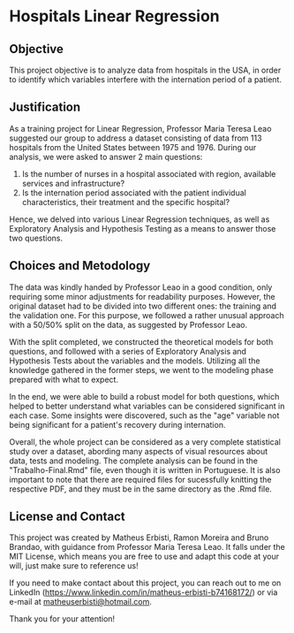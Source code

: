 # Hospitals Linear Regression

## Objective

This project objective is to analyze data from hospitals in the USA, in order to identify which variables interfere with the internation period of a patient.


## Justification

As a training project for Linear Regression, Professor Maria Teresa Leao suggested our group to address a dataset consisting of data from 113 hospitals from the United States between 1975 and 1976. During our analysis, we were asked to answer 2 main questions:

1. Is the number of nurses in a hospital associated with region, available services and infrastructure?
2. Is the internation period associated with the patient individual characteristics, their treatment and the specific hospital?

Hence, we delved into various Linear Regression techniques, as well as Exploratory Analysis and Hypothesis Testing as a means to answer those two questions.


## Choices and Metodology

The data was kindly handed by Professor Leao in a good condition, only requiring some minor adjustments for readability purposes. However, the original dataset had to be divided into two different ones: the training and the validation one. For this purpose, we followed a rather unusual approach with a 50/50% split on the data, as suggested by Professor Leao.

With the split completed, we constructed the theoretical models for both questions, and followed with a series of Exploratory Analysis and Hypothesis Tests about the variables and the models. Utilizing all the knowledge gathered in the former steps, we went to the modeling phase prepared with what to expect.

In the end, we were able to build a robust model for both questions, which helped to better understand what variables can be considered significant in each case. Some insights were discovered, such as the "age" variable not being significant for a patient's recovery during internation. 

Overall, the whole project can be considered as a very complete statistical study over a dataset, abording many aspects of visual resources about data, tests and modeling. The complete analysis can be found in the "Trabalho-Final.Rmd" file, even though it is written in Portuguese. It is also important to note that there are required files for sucessfully knitting the respective PDF, and they must be in the same directory as the .Rmd file.


## License and Contact

This project was created by Matheus Erbisti, Ramon Moreira and Bruno Brandao, with guidance from Professor Maria Teresa Leao. It falls under the MIT License, which means you are free to use and adapt this code at your will, just make sure to reference us!

If you need to make contact about this project, you can reach out to me on LinkedIn (https://www.linkedin.com/in/matheus-erbisti-b74168172/) or via e-mail at matheuserbisti@hotmail.com.


Thank you for your attention!

